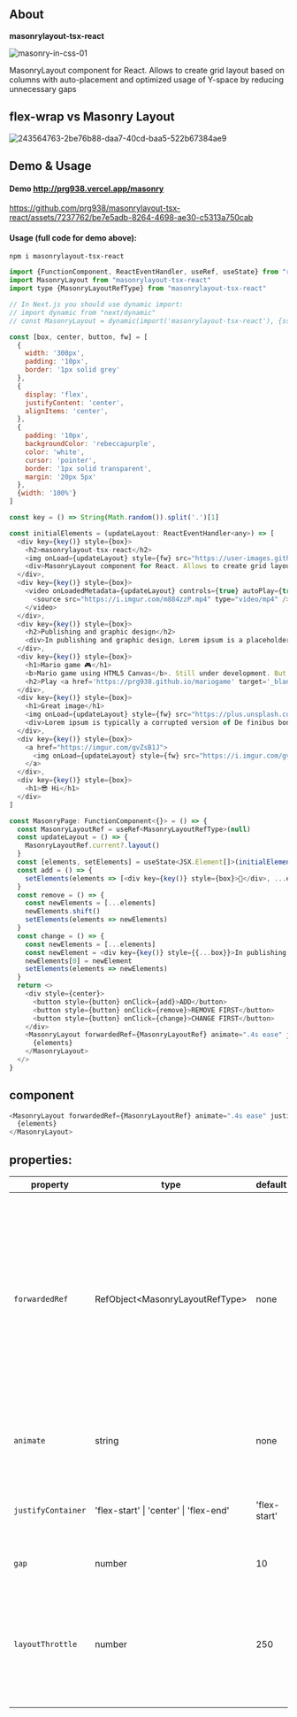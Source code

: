 ## About
**masonrylayout-tsx-react**

![masonry-in-css-01](https://github.com/prg938/masonrylayout-tsx-react/assets/7237762/47b9d96b-cb31-46c8-a9aa-2b9251394d28)

MasonryLayout component for React. Allows to create grid layout based on columns with auto-placement and optimized usage of Y-space by reducing unnecessary gaps

## flex-wrap vs Masonry Layout

![243564763-2be76b88-daa7-40cd-baa5-522b67384ae9](https://github.com/prg938/masonrylayout-tsx-react/assets/7237762/fe4dc183-45cf-4fd0-a60f-58f3be590ec0)

## Demo & Usage
#### Demo http://prg938.vercel.app/masonry
https://github.com/prg938/masonrylayout-tsx-react/assets/7237762/be7e5adb-8264-4698-ae30-c5313a750cab

#### Usage (full code for demo above):
```npm i masonrylayout-tsx-react```
```js
import {FunctionComponent, ReactEventHandler, useRef, useState} from "react"
import MasonryLayout from "masonrylayout-tsx-react"
import type {MasonryLayoutRefType} from "masonrylayout-tsx-react"

// In Next.js you should use dynamic import:
// import dynamic from "next/dynamic"
// const MasonryLayout = dynamic(import('masonrylayout-tsx-react'), {ssr: false})

const [box, center, button, fw] = [
  {
    width: '300px',
    padding: '10px',
    border: '1px solid grey'
  },
  {
    display: 'flex',
    justifyContent: 'center',
    alignItems: 'center',
  },
  {
    padding: '10px',
    backgroundColor: 'rebeccapurple',
    color: 'white',
    cursor: 'pointer',
    border: '1px solid transparent',
    margin: '20px 5px'
  },
  {width: '100%'}
]

const key = () => String(Math.random()).split('.')[1]

const initialElements = (updateLayout: ReactEventHandler<any>) => [
  <div key={key()} style={box}>
    <h2>masonrylayout-tsx-react</h2>
    <img onLoad={updateLayout} style={fw} src="https://user-images.githubusercontent.com/7237762/243566394-47b9d96b-cb31-46c8-a9aa-2b9251394d28.jpg" />
    <div>MasonryLayout component for React. Allows to create grid layout based on columns with auto-placement and optimized usage of Y-space by reducing unnecessary gaps</div>
  </div>,
  <div key={key()} style={box}>
    <video onLoadedMetadata={updateLayout} controls={true} autoPlay={true} loop={true} muted style={fw}>
      <source src="https://i.imgur.com/m884zzP.mp4" type="video/mp4" />
    </video>
  </div>,
  <div key={key()} style={box}>
    <h2>Publishing and graphic design</h2>
    <div>In publishing and graphic design, Lorem ipsum is a placeholder text commonly used to demonstrate the visual form of a document or a typeface without relying on meaningful content. Lorem ipsum may be used as a placeholder before final copy is available. It is also used to temporarily replace text in a process called greeking, which allows designers to consider the form of a webpage or publication, without the meaning of the text influencing the design</div>
  </div>,
  <div key={key()} style={box}>
    <h1>Mario game 🎮</h1>
    <b>Mario game using HTML5 Canvas</b>. Still under development. But first 2 levels available!
    <h2>Play <a href='https://prg938.github.io/mariogame' target='_blank'>HERE</a></h2>
  </div>,
  <div key={key()} style={box}>
    <h1>Great image</h1>
    <img onLoad={updateLayout} style={fw} src="https://plus.unsplash.com/premium_photo-1683309568218-bf32f6d904f0?ixlib=rb-4.0.3&ixid=M3wxMjA3fDB8MHxlZGl0b3JpYWwtZmVlZHwyNHx8fGVufDB8fHx8fA%3D%3D&auto=format&fit=crop&w=700&q=60" />
    <div>Lorem ipsum is typically a corrupted version of De finibus bonorum et malorum, a 1st-century BC text by the Roman statesman and philosopher Cicero, with words altered, added, and removed to make it nonsensical and improper Latin. The first two words themselves are a truncation of 'dolorem ipsum' ('pain itself')</div>
  </div>,
  <div key={key()} style={box}>
    <a href="https://imgur.com/gvZsB1J">
      <img onLoad={updateLayout} style={fw} src="https://i.imgur.com/gvZsB1J.png" />
    </a>
  </div>,
  <div key={key()} style={box}>
    <h1>😎 Hi</h1>
  </div>
]

const MasonryPage: FunctionComponent<{}> = () => {
  const MasonryLayoutRef = useRef<MasonryLayoutRefType>(null)
  const updateLayout = () => {
    MasonryLayoutRef.current?.layout()
  }
  const [elements, setElements] = useState<JSX.Element[]>(initialElements(updateLayout))
  const add = () => {
    setElements(elements => [<div key={key()} style={box}>🙂</div>, ...elements])
  }
  const remove = () => {
    const newElements = [...elements]
    newElements.shift()
    setElements(elements => newElements)
  }
  const change = () => {
    const newElements = [...elements]
    const newElement = <div key={key()} style={{...box}}>In publishing and graphic design, Lorem ipsum is a placeholder text</div>
    newElements[0] = newElement
    setElements(elements => newElements)
  }
  return <>
    <div style={center}>
      <button style={button} onClick={add}>ADD</button>
      <button style={button} onClick={remove}>REMOVE FIRST</button>
      <button style={button} onClick={change}>CHANGE FIRST</button>
    </div>
    <MasonryLayout forwardedRef={MasonryLayoutRef} animate=".4s ease" justifyContainer="center" gap={10} layoutThrottle={200}>
      {elements}
    </MasonryLayout>
  </>
}
```
## component
```js
<MasonryLayout forwardedRef={MasonryLayoutRef} animate=".4s ease" justifyContainer="center" gap={10} layoutThrottle={200}>
  {elements}
</MasonryLayout>
```
## properties:

| property | type | default | description |
| --- | --- | --- | --- |
| `forwardedRef` | RefObject\<MasonryLayoutRefType\> | none | Provides **layout()** function. Used to layout elements again when the asset is loaded (image/video). This is needed to prevent overlay of the elements when the asset is loaded and the height of its block is changed) |
| `animate` | string | none | To animate elements using CSS-transition. Example: **.4s ease** |
| `justifyContainer` | 'flex-start' \| 'center' \| 'flex-end' | 'flex-start' | Specifies how to place container (in which all elements are nested) |
| `gap` | number | 10 | To create a gap for the elements |
| `layoutThrottle` | number | 250 | Delay after which the **layout()** function is called to layout elements again (when browser's window is resized) | 
